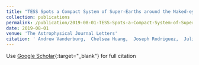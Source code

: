 ```yaml
---
title: "TESS Spots a Compact System of Super-Earths around the Naked-eye Star HR 858"
collection: publications
permalink: /publication/2019-08-01-TESS-Spots-a-Compact-System-of-Super-Earths-around-the-Naked-eye-Star-HR-858
date: 2019-08-01
venue: 'The Astrophysical Journal Letters'
citation: ' Andrew Vanderburg,  Chelsea Huang,  Joseph Rodriguez,  Juliette Becker,  George Ricker,  Roland Vanderspek,  David Latham,  Sara Seager,  Joshua Winn,  Jon Jenkins,  Brett Addison,  Allyson Bieryla,  Cesar Briceño,  Brendan Bowler,  Timothy Brown,  Christopher Burke,  Jennifer Burt,  Douglas Caldwell,  Jake Clark,  Ian Crossfield,  Jason Dittmann,  Scott Dynes,  Benjamin Fulton,  Natalia Guerrero,  Daniel Harbeck,  Jonathan Horner,  Stephen Kane,  John Kielkopf,  Adam Kraus,  Laura Kreidberg,  Nicolas Law,  Andrew Mann,  Matthew Mengel,  Timothy Morton,  Jack Okumura,  Logan Pearce,  Peter Plavchan,  Samuel Quinn,  Markus Rabus,  Mark Rose,  Pam Rowden,  Avi Shporer,  Robert Siverd,  Jeffrey Smith,  Keivan Stassun,  C. Tinney,  Rob Wittenmyer,  Duncan Wright,  Hui Zhang,  George Zhou,  Carl Ziegler, &quot;TESS Spots a Compact System of Super-Earths around the Naked-eye Star HR 858.&quot; The Astrophysical Journal Letters, 2019.'
---
```

Use [Google Scholar](https://scholar.google.com/scholar?q=TESS+Spots+a+Compact+System+of+Super+Earths+around+the+Naked+eye+Star+HR+858){:target="_blank"} for full citation